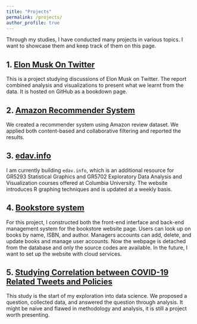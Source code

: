 ```yaml
---
title: "Projects"
permalink: /projects/
author_profile: true
---
```


Through my studies, I have conducted many projects in various topics. I want to showcase them and keep track of them on this page. 

## 1. [Elon Musk On Twitter](https://jasonsqz.github.io/ElonMuskTwitter/)

This is a project studying discussions of Elon Musk on Twitter. The report combined analysis and visualizations to present what we learnt from the data. It is hosted on GitHub as a bookdown page.

## 2. [Amazon Recommender System](/files/recommender_system.pdf) 

We created a recommender system using Amazon review dataset. We applied both content-based and collaborative filtering and reported the results.

## 3. <a href="https://edav.info">edav.info</a>

I am currently building `edav.info`, which is an additional resource for GR5293 Statistical Graphics and GR5702 Exploratory Data Analysis and Visualization courses offered at Columbia University. The website introduces R graphing techniques and is updated at a weekly basis.

## 4. [Bookstore system](https://github.com/JasonSqz/bookstore_system)

For this project, I constructed both the front-end interface and back-end management system for the bookstore website page. Users can look up on books by name, ISBN, and author.
Managers accounts can add, delete, and update books and manage user accounts. Now the webpage is detached from the database and only the source codes are available. In the future, I want to set up the website with cloud services.

## 5. [Studying Correlation between COVID-19 Related Tweets and Policies](/files/twitter_analysis.pdf)

This study is the start of my exploration into data science. We proposed a question, collected data, and answered the question through analysis. It might be naive and flawed in methodology and analysis, it is still a project worth presenting.
